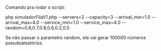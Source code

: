 Comando pra rodar o script:

php simuladorFilaV1.php --servers=2 --capacity=3 --arrival_min=1.0 --arrival_max=4.0 --service_min=1.0 --service_max=4.0 --random=0.8,0.7,0.8,0.6,0.2,0.5


Se não passar o parametro random, ele vai gerar 100000 números pseudoaleatórios
